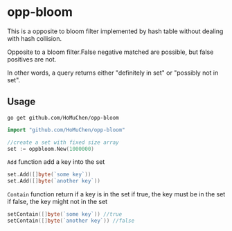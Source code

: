 opp-bloom
========

This is a opposite to bloom filter implemented by hash table without dealing with hash collision.

Opposite to a bloom filter.False negative matched are possible, but false positives are not.

In other words, a query returns either "definitely in set" or "possibly not in set". 

Usage
-----

```
go get github.com/HoMuChen/opp-bloom
```

```go
import "github.com/HoMuChen/opp-bloom"

//create a set with fixed size array
set := oppbloom.New(1000000)
```

`Add` function add a key into the set
```go
set.Add([]byte(`some key`))
set.Add([]byte(`another key`))
```

`Contain` function return if a key is in the set
if true, the key must be in the set
if false, the key might not in the set
```go
setContain([]byte(`some key`)) //true
setContain([]byte(`another key`)) //false

```
